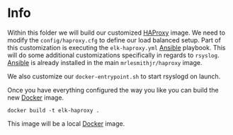 Info
====

Within this folder we will build our customized [HAProxy] image. We need to
modify the `config/haproxy.cfg` to define our load balanced setup. Part of this
customization is executing the `elk-haproxy.yml` [Ansible] playbook. This
will do some additional customizations specifically in regards to `rsyslog`.
[Ansible] is already installed in the main `mrlesmithjr/haproxy` image.

We also customize our `docker-entrypoint.sh` to start rsyslogd on launch.

Once you have everything configured the way you like you can build the new
[Docker] image.
```
docker build -t elk-haproxy .
```

This image will be a local [Docker] image.

[Ansible]: <https://www.ansible.com/>
[Docker]: <https://www.docker.com/>
[HAProxy]: <http://www.haproxy.org/>
